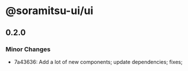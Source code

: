 # @soramitsu-ui/ui

## 0.2.0
### Minor Changes

- 7a43636: Add a lot of new components; update dependencies; fixes;
